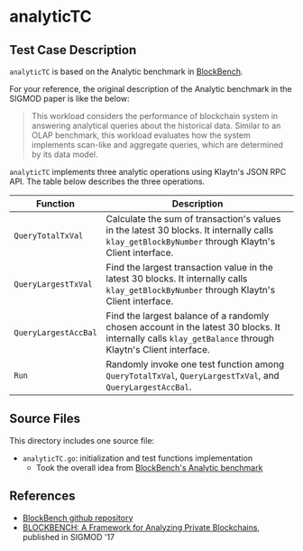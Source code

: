 # analyticTC

## Test Case Description

`analyticTC` is based on the Analytic benchmark in
[BlockBench](https://github.com/ooibc88/blockbench).

For your reference, the original description of the Analytic benchmark in the
SIGMOD paper is like the below:
> This workload considers the performance of blockchain system in answering
> analytical queries about the historical data. Similar to an OLAP benchmark,
> this workload evaluates how the system implements scan-like and aggregate
> queries, which are determined by its data model.

`analyticTC` implements three analytic operations using Klaytn's JSON RPC API.
The table below describes the three operations.

| Function | Description |
| -------- | ----------- |
| `QueryTotalTxVal` | Calculate the sum of transaction's values in the latest 30 blocks. It internally calls `klay_getBlockByNumber` through Klaytn's Client interface. |
| `QueryLargestTxVal` | Find the largest transaction value in the latest 30 blocks. It internally calls `klay_getBlockByNumber` through Klaytn's Client interface.|
| `QueryLargestAccBal` | Find the largest balance of a randomly chosen account in the latest 30 blocks. It internally calls `klay_getBalance` through Klaytn's Client interface.|
| `Run` | Randomly invoke one test function among `QueryTotalTxVal`, `QueryLargestTxVal`, and `QueryLargestAccBal`. |


## Source Files

This directory includes one source file:

- `analyticTC.go`: initialization and test functions implementation
   - Took the overall idea from [BlockBench's Analytic benchmark](https://github.com/ooibc88/blockbench/tree/master/src/micro/analytic)


## References

- [BlockBench github repository](https://github.com/ooibc88/blockbench)
- [BLOCKBENCH: A Framework for Analyzing Private Blockchains](https://dl.acm.org/citation.cfm?id=3064033), published in SIGMOD '17
